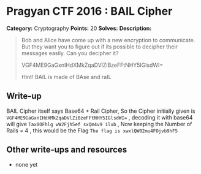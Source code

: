 # Pragyan CTF 2016 : BAIL Cipher

**Category:** Cryptography
**Points:** 20
**Solves:** 
**Description:**

>  Bob and Alice have come up with a new encryption to communicate. But they want you to figure out if its possible to decipher their messages easily. Can you decipher it?
> 
> 
>  VGF4ME9GaGxnIHdXMkZqaDVlZiBzeFFtNHY5IGlsdWI=
> 
>  Hint! BAIL is made of BAse and raIL


## Write-up

BAIL Cipher itself says Base64 + Rail Cipher, So the Cipher initially given is `VGF4ME9GaGxnIHdXMkZqaDVlZiBzeFFtNHY5IGlsdWI=` , decoding it with base64 will give `Tax0OFhlg wW2Fjh5ef sxQm4v9 ilub` , Now keeping the Number of Rails = 4 , this would be the Flag `The flag is xwxlQW02mu4FOjvb9hF5`

## Other write-ups and resources

* none yet
